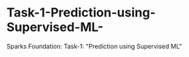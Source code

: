 # Task-1-Prediction-using-Supervised-ML-
Sparks Foundation: Task-1: "Prediction using Supervised ML" 

